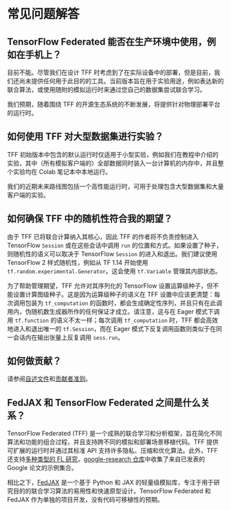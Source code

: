 # 常见问题解答

## TensorFlow Federated 能否在生产环境中使用，例如在手机上？

目前不能。尽管我们在设计 TFF 时考虑到了在实际设备中的部署，但是目前，我们还尚未提供任何用于此目的的工具。当前版本旨在用于实验用途，例如表达新的联合算法，或使用随附的模拟运行时来通过您自己的数据集尝试联合学习。

我们预期，随着围绕 TFF 的开源生态系统的不断发展，将提供针对物理部署平台的运行时。

## 如何使用 TFF 对大型数据集进行实验？

TFF 初始版本中包含的默认运行时仅适用于小型实验，例如我们在教程中介绍的实验，其中（所有模拟客户端的）全部数据同时装入一台计算机的内存中，并且整个实验均在 Colab 笔记本中本地运行。

我们的近期未来路线图包括一个高性能运行时，可用于处理包含大型数据集和大量客户端的实验。

## 如何确保 TFF 中的随机性符合我的期望？

由于 TFF 已将联合计算纳入其核心，因此 TFF 的作者将不负责控制进入 TensorFlow `Session` 或在这些会话中调用 `run` 的位置和方式。如果设置了种子，则随机性的语义可以取决于 TensorFlow `Session` 的进入和退出。我们建议使用 TensorFlow 2 样式随机性，例如从 TF 1.14 开始使用 `tf.random.experimental.Generator`。这会使用 `tf.Variable` 管理其内部状态。

为了帮助管理期望，TFF 允许对其序列化的 TensorFlow 设置运算级种子，但不能设置计算图级种子。这是因为运算级种子的语义在 TFF 设置中应该更清楚：每次调用包装为 `tf_computation` 的函数时，都会生成确定性序列，并且只有在此调用内，伪随机数生成器所作的任何保证才成立。请注意，这与在 Eager 模式下调用 `tf.function` 的语义不太一样；每次调用 `tf_computation` 时，TFF 都会高效地进入和退出唯一的 `tf.Session`，而在 Eager 模式下反复调用函数则类似于在同一会话内在输出张量上反复调用 `sess.run`。

## 如何做贡献？

请参阅[自述文件](../README.md)和[贡献者准则](../CONTRIBUTING.md)。

## FedJAX 和 TensorFlow Federated 之间是什么关系？

TensorFlow Federated (TFF) 是一个成熟的联合学习和分析框架，旨在简化不同算法和功能的组合过程，并且支持跨不同的模拟和部署场景移植代码。TFF 提供可扩展的运行时并通过其标准 API 支持许多隐私、压缩和优化算法。此外，TFF 还支持[多种类型的 FL 研究](https://www.tensorflow.org/federated/tff_for_research)，[google-research 仓库](https://github.com/google-research/federated)中收集了来自已发表的 Google 论文的示例集合。

相比之下，[FedJAX](https://github.com/google/fedjax) 是一个基于 Python 和 JAX 的轻量级模拟库，专注于用于研究目的的联合学习算法的易用性和快速原型设计。TensorFlow Federated 和 FedJAX 作为单独的项目开发，没有代码可移植性的预期。
